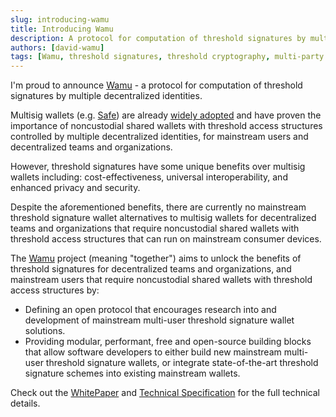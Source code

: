 ```yaml
---
slug: introducing-wamu
title: Introducing Wamu
description: A protocol for computation of threshold signatures by multiple decentralized identities
authors: [david-wamu]
tags: [Wamu, threshold signatures, threshold cryptography, multi-party computation, MPC]
---
```


I'm proud to announce [Wamu] - a protocol for computation of threshold signatures by multiple decentralized identities.

[Wamu]: https://wamu.tech

Multisig wallets (e.g. [Safe]) are already [widely adopted][dune-eth] and have proven the importance of
noncustodial shared wallets with threshold access structures controlled by multiple decentralized identities,
for mainstream users and decentralized teams and organizations.

[Safe]: https://safe.global/wallet
[dune-eth]: https://dune.com/safe/ethereum

However, threshold signatures have some unique benefits over multisig wallets including:
cost-effectiveness, universal interoperability, and enhanced privacy and security.

Despite the aforementioned benefits, there are currently no mainstream threshold signature wallet alternatives
to multisig wallets for decentralized teams and organizations that require noncustodial shared wallets
with threshold access structures that can run on mainstream consumer devices.

The [Wamu] project (meaning "together") aims to unlock the benefits of threshold signatures for decentralized teams
and organizations, and mainstream users that require noncustodial shared wallets with threshold access structures by:

- Defining an open protocol that encourages research into and development of mainstream multi-user
  threshold signature wallet solutions.
- Providing modular, performant, free and open-source building blocks that allow software developers to
  either build new mainstream multi-user threshold signature wallets, or integrate state-of-the-art
  threshold signature schemes into existing mainstream wallets.

<!-- truncate -->

Check out the [WhitePaper] and [Technical Specification][tech-spec] for the full technical details.

[WhitePaper]: https://wamu.tech/whitepaper
[tech-spec]: https://wamu.tech/specification
